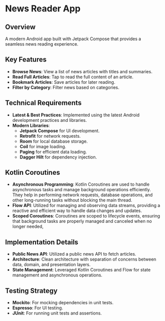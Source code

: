 # News Reader App

## Overview

A modern Android app built with Jetpack Compose that provides a seamless news reading experience.

## Key Features

- **Browse News**: View a list of news articles with titles and summaries.
- **Read Full Articles**: Tap to read the full content of an article.
- **Bookmark Articles**: Save articles for later reading.
- **Filter by Category**: Filter news based on categories.

## Technical Requirements

- **Latest & Best Practices**: Implemented using the latest Android development practices and libraries.
- **Modern Libraries**:
  - **Jetpack Compose** for UI development.
  - **Retrofit** for network requests.
  - **Room** for local database storage.
  - **Coil** for image loading.
  - **Paging** for efficient data loading.
  - **Dagger Hilt** for dependency injection.

## Kotlin Coroutines

- **Asynchronous Programming**: Kotlin Coroutines are used to handle asynchronous tasks and manage background operations efficiently. They help in performing network requests, database operations, and other long-running tasks without blocking the main thread.
- **Flow API**: Utilized for managing and observing data streams, providing a reactive and efficient way to handle data changes and updates.
- **Scoped Coroutines**: Coroutines are scoped to lifecycle events, ensuring that background tasks are properly managed and canceled when no longer needed, 

## Implementation Details

- **Public News API**: Utilized a public news API to fetch articles.
- **Architecture**: Clean architecture with separation of concerns between data, domain, and presentation layers.
- **State Management**: Leveraged Kotlin Coroutines and Flow for state management and asynchronous operations.

## Testing Strategy

- **Mockito**: For mocking dependencies in unit tests.
- **Espresso**: For UI testing.
- **JUnit**: For running unit tests and assertions.
